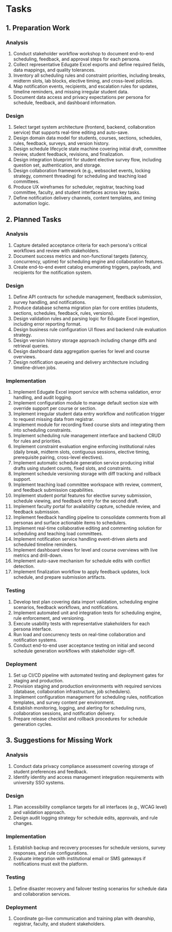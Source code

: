 # Tasks

## 1. Preparation Work

### Analysis
1. Conduct stakeholder workflow workshop to document end-to-end scheduling, feedback, and approval steps for each persona.
2. Collect representative Edugate Excel exports and define required fields, data mappings, and quality tolerances.
3. Inventory all scheduling rules and constraint priorities, including breaks, midterm slots, lab blocks, elective timing, and cross-level policies.
4. Map notification events, recipients, and escalation rules for updates, timeline reminders, and missing irregular student data.
5. Document data access and privacy expectations per persona for schedule, feedback, and dashboard information.

### Design
1. Select target system architecture (frontend, backend, collaboration service) that supports real-time editing and auto-save.
2. Design domain data model for students, courses, sections, schedules, rules, feedback, surveys, and version history.
3. Design schedule lifecycle state machine covering initial draft, committee review, student feedback, revisions, and finalization.
4. Design integration blueprint for student elective survey flow, including question set, authentication, and storage.
5. Design collaboration framework (e.g., websocket events, locking strategy, comment threading) for scheduling and teaching load committees.
6. Produce UX wireframes for scheduler, registrar, teaching load committee, faculty, and student interfaces across key tasks.
7. Define notification delivery channels, content templates, and timing automation logic.

## 2. Planned Tasks

### Analysis
1. Capture detailed acceptance criteria for each persona's critical workflows and review with stakeholders.
2. Document success metrics and non-functional targets (latency, concurrency, uptime) for scheduling engine and collaboration features.
3. Create end-to-end event catalog enumerating triggers, payloads, and recipients for the notification system.

### Design
1. Define API contracts for schedule management, feedback submission, survey handling, and notifications.
2. Produce database schema migration plan for core entities (students, sections, schedules, feedback, rules, versions).
3. Design validation rules and parsing logic for Edugate Excel ingestion, including error reporting format.
4. Design business rule configuration UI flows and backend rule evaluation strategy.
5. Design version history storage approach including change diffs and retrieval queries.
6. Design dashboard data aggregation queries for level and course overviews.
7. Design notification queueing and delivery architecture including timeline-driven jobs.

### Implementation
1. Implement Edugate Excel import service with schema validation, error handling, and audit logging.
2. Implement configuration module to manage default section size with override support per course or section.
3. Implement irregular student data entry workflow and notification trigger to request missing data from registrar.
4. Implement module for recording fixed course slots and integrating them into scheduling constraints.
5. Implement scheduling rule management interface and backend CRUD for rules and priorities.
6. Implement constraint evaluation engine enforcing institutional rules (daily break, midterm slots, contiguous sessions, elective timing, prerequisite pairing, cross-level electives).
7. Implement automatic schedule generation service producing initial drafts using student counts, fixed slots, and constraints.
8. Implement schedule versioning storage with diff tracking and rollback support.
9. Implement teaching load committee workspace with review, comment, and feedback submission capabilities.
10. Implement student portal features for elective survey submission, schedule viewing, and feedback entry for the second draft.
11. Implement faculty portal for availability capture, schedule review, and feedback submission.
12. Implement feedback handling pipeline to consolidate comments from all personas and surface actionable items to schedulers.
13. Implement real-time collaborative editing and commenting solution for scheduling and teaching load committees.
14. Implement notification service handling event-driven alerts and scheduled timeline reminders.
15. Implement dashboard views for level and course overviews with live metrics and drill-down.
16. Implement auto-save mechanism for schedule edits with conflict detection.
17. Implement finalization workflow to apply feedback updates, lock schedule, and prepare submission artifacts.

### Testing
1. Develop test plan covering data import validation, scheduling engine scenarios, feedback workflows, and notifications.
2. Implement automated unit and integration tests for scheduling engine, rule enforcement, and versioning.
3. Execute usability tests with representative stakeholders for each persona interface.
4. Run load and concurrency tests on real-time collaboration and notification systems.
5. Conduct end-to-end user acceptance testing on initial and second schedule generation workflows with stakeholder sign-off.

### Deployment
1. Set up CI/CD pipeline with automated testing and deployment gates for staging and production.
2. Provision staging and production environments with required services (database, collaboration infrastructure, job schedulers).
3. Implement configuration management for scheduling rules, notification templates, and survey content per environment.
4. Establish monitoring, logging, and alerting for scheduling runs, collaboration sessions, and notification delivery.
5. Prepare release checklist and rollback procedures for schedule generation cycles.

## 3. Suggestions for Missing Work

### Analysis
1. Conduct data privacy compliance assessment covering storage of student preferences and feedback.
2. Identify identity and access management integration requirements with university SSO systems.

### Design
1. Plan accessibility compliance targets for all interfaces (e.g., WCAG level) and validation approach.
2. Design audit logging strategy for schedule edits, approvals, and rule changes.

### Implementation
1. Establish backup and recovery processes for schedule versions, survey responses, and rule configurations.
2. Evaluate integration with institutional email or SMS gateways if notifications must exit the platform.

### Testing
1. Define disaster recovery and failover testing scenarios for schedule data and collaboration services.

### Deployment
1. Coordinate go-live communication and training plan with deanship, registrar, faculty, and student stakeholders.
